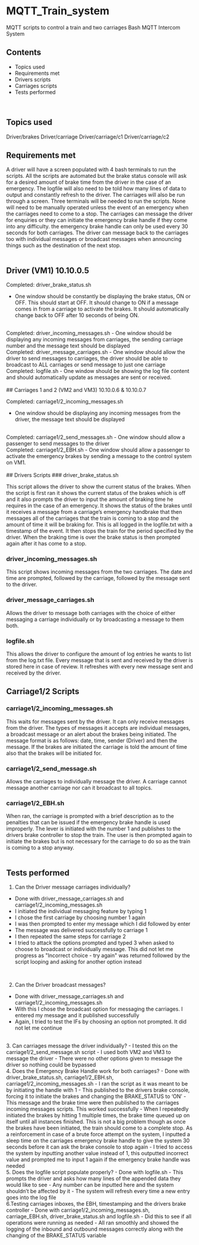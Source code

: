 # MQTT_Train_system
MQTT scripts to control a train and two carriages
Bash MQTT Intercom System

## Contents
- Topics used
- Requirements met
- Drivers scripts
- Carriages scripts 
- Tests performed
<br/>

## Topics used

Driver/brakes
Driver/carriage
Driver/carriage/c1
Driver/carriage/c2
<br/>

## Requirements met

A driver will have a screen populated with 4 bash terminals to run the scripts. All the scripts are automated but the brake status console will ask for a desired amount of brake time from the driver in the case of an emergency. The logfile will also need to be told how many lines of data to output and constantly refresh to the driver.
The carriages will also be run through a screen. Three terminals will be needed to run the scripts. None will need to be manually operated unless the event of an emergency when the carriages need to come to a stop. The carriages can message the driver for enquiries or they can initiate the emergency brake handle if they come into any difficulty. the emergency brake handle can only be used every 30 seconds for both carriages. The driver can message back to the carriages too with individual messages or broadcast messages when announcing things such as the destination of the next stop. 
<br/>
<br/>
## Driver (VM1) 10.10.0.5

Completed: driver_brake_status.sh
- One window should be constantly be displaying the brake status, ON or OFF. This should start at OFF. It should change to ON if a message comes in from a carriage to activate the brakes. It should automatically change back to OFF after 10 seconds of being ON.
<br/>
Completed: driver_incoming_messages.sh
- One window should be displaying any incoming messages from carriages, the sending carriage number and the message text should be displayed
<br/>
Completed: driver_message_carriages.sh
- One window should allow the driver to send messages to carriages, the driver should be able to broadcast to ALL carriages or send message to just one carriage
<br/>
Completed: logfile.sh
- One window should be showing the log file content and should automatically update as messages are sent or received.
<br/>
<br/>
## Carriages 1 and 2 (VM2 and VM3) 10.10.0.6 & 10.10.0.7

Completed: carriage1/2_incoming_messages.sh
- One window should be displaying any incoming messages from the driver, the message text should be displayed
<br/>
Completed: carriage1/2_send_messages.sh
- One window should allow a passenger to send messages to the driver
<br/>
Completed: carriage1/2_EBH.sh
- One window should allow a passenger to activate the emergency brakes by sending a message to the control system on VM1.
<br/>
<br/>
## Drivers Scripts 
### driver_brake_status.sh

This script allows the driver to show the current status of the brakes. When the script is first ran it shows the current status of the brakes which is off and it also prompts the driver to input the amount of braking time he requires in the case of an emergency. It shows the status of the brakes until it receives a message from a carriage’s emergency handbrake that then messages all of the carriages that the train is coming to a stop and the amount of time it will be braking for. This is all logged in the logfile.txt with a timestamp of the event. It then stops the train for the period specified by the driver. When the braking time is over the brake status is then prompted again after it has come to a stop.
<br/>

### driver_incoming_messages.sh

This script shows incoming messages from the two carriages. The date and time are prompted, followed by the carriage, followed by the message sent to the driver. 
<br/>

### driver_message_carriages.sh

Allows the driver to message both carriages with the choice of either messaging a carriage individually or by broadcasting a message to them both.
<br/>

### logfile.sh

This allows the driver to configure the amount of log entries he wants to list from the log.txt file. Every message that is sent and received by the driver is stored here in case of review. It refreshes with every new message sent and received by the driver.
<br/>


## Carriage1/2 Scripts

### carriage1/2_incoming_messages.sh

This waits for messages sent by the driver. It can only receive messages from the driver. The types of messages it accepts are individual messages, a broadcast message or an alert about the brakes being initiated. The message format is as follows: date, time, sender (Driver) and then the message. If the brakes are initiated the carriage is told the amount of time also that the brakes will be initiated for. 
<br/>

### carriage1/2_send_message.sh

Allows the carriages to individually message the driver. A carriage cannot message another carriage nor can it broadcast to all topics.
<br/>

### carriage1/2_EBH.sh

When ran, the carriage is prompted with a brief description as to the penalties that can be issued if the emergency brake handle is used improperly. The lever is initiated with the number 1 and publishes to the drivers brake controller to stop the train. The user is then prompted again to initiate the brakes but is not necessary for the carriage to do so as the train is coming to a stop anyway.
<br/>
<br/>

## Tests performed

1. Can the Driver message carriages individually?
- Done with driver_message_carriages.sh and carriage1/2_incoming_messages.sh
- I initiated the individual messaging feature by typing 1
- I chose the first carriage by choosing number 1 again
- I was then prompted to enter my message which I did followed by enter
- The message was delivered successfully to carriage 1
- I then repeated the same steps for carriage 2
- I tried to attack the options prompted and typed 3 when asked to choose to broadcast or individually message. This did not let me progress as "Incorrect choice - try again" was returned followed by the script looping and asking for another option instead
<br/>


2. Can the Driver broadcast messages?
- Done with driver_message_carriages.sh and carriage1/2_incoming_messages.sh
- With this I chose the broadcast option for messaging the carriages. I entered my message and it published successfully
- Again, I tried to test the IFs by choosing an option not prompted. It did not let me continue
<br/>
3. Can carriages message the driver individually?
- I tested this on the carriage1/2_send_message.sh script
- I used both VM2 and VM3 to message the driver
- There were no other options given to message the driver so nothing could be bypassed 
<br/>
4. Does the Emergency Brake Handle work for both carriages?
- Done with driver_brake_status.sh, carriage1/2_EBH.sh, carriage1/2_incoming_messages.sh
- I ran the script as it was meant to be by initiating the handle with 1
- This published to the drivers brake console, forcing it to initiate the brakes and changing the BRAKE_STATUS to ‘ON’
- This message and the brake time were then published to the carriages incoming messages scripts. This worked successfully
- When I repeatedly initiated the brakes by hitting 1 multiple times, the brake time queued up on itself until all instances finished. This is not a big problem though as once the brakes have been initiated, the train should come to a complete stop. As a reinforcement in case of a brute force attempt on the system, I inputted a sleep time on the carriages emergency brake handle to give the system 30 seconds before it can ask the brake console to stop again
- I tried to access the system by inputting another value instead of 1, this outputted incorrect value and prompted me to input 1 again if the emergency brake handle was needed
<br/>
5. Does the logfile script populate properly?
- Done with logfile.sh
- This prompts the driver and asks how many lines of the appended data they would like to see
- Any number can be inputted here and the system shouldn’t be affected by it
- The system will refresh every time a new entry goes into the log file
<br/>
6.Testing carriages inboxes, the EBH, timestamping and the drivers brake controller
- Done with carriage1/2_incoming_messages.sh, carriage_EBH.sh, driver_brake_status.sh and logfile.sh
- Did this to see if all operations were running as needed
- All ran smoothly and showed the logging of the inbound and outbound messages correctly along with the changing of the BRAKE_STATUS variable
<br/>
